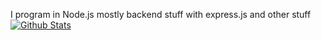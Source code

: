 I program in Node.js mostly backend stuff with express.js and other stuff
[![Github Stats](https://github-readme-stats.vercel.app/api?username=youfoundalpha&count_private=true&hide=issues&include_all_commits=true&show_icons=true&custom_title=GitHub%20Stats&bg_color=1a1c1f&title_color=ffffff&text_color=dcddde&icon_color=5865f2&hide_border=true&border_radius=10px)](https://github.com/anuraghazra/github-readme-stats)
